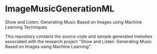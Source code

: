 # ImageMusicGenerationML
Show and Listen: Generating Music Based on Images using Machine Learning Techniques

This repository contains the source code and sample generated melodies associated with the research project "Show and Listen: Generating Music Based on
Images using Machine Learning".
